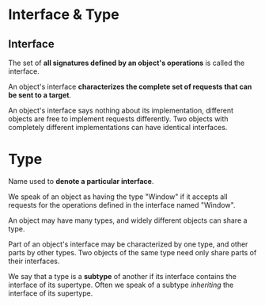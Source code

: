 # Interface & Type

## Interface

The set of __all signatures defined by an object's operations__ is called the interface.

An object's interface __characterizes the complete set of requests that can be sent to a target__.

An object's interface says nothing about its implementation, different objects are free to implement requests differently. Two objects with completely different implementations can have identical interfaces.

# Type

Name used to __denote a particular interface__.

We speak of an object as having the type "Window" if it accepts all requests for the operations defined in the interface named "Window".

An object may have many types, and widely different objects can share a type.

Part of an object's interface may be characterized by one type, and other parts by other types. Two objects of the same type need only share parts of their interfaces.

We say that a type is a __subtype__ of another if its interface contains the interface of its supertype. Often we speak of a subtype _inheriting_ the interface of its supertype.
